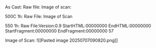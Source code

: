 As Cast:
Raw file:
Image of scan:

500C 1h:
Raw File:
Image of Scan

550 1h:
Raw File:Version:0.9 StartHTML:00000000 EndHTML:00000000 StartFragment:00000000 EndFragment:00000000 57
<!-- PUBLISH STOP -->
Image of Scan:
![[Pasted image 20250707090820.png]]
